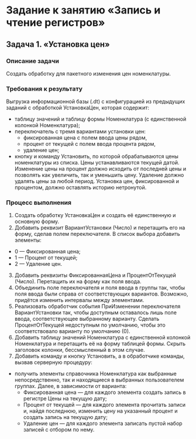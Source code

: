 # Задание к занятию «Запись и чтение регистров»

## Задача 1. «Установка цен»

### Описание задачи
Создать обработку для пакетного изменения цен номенклатуры.

### Требования к результату
Выгрузка информационной базы (.dt) с конфигурацией из предыдущих заданий с обработкой УстановкаЦен, которая содержит:
* таблицу значений и таблицу формы Номенклатура (с единственной колонкой Номенклатура);
* переключатель с тремя вариантами установки цен:
  * фиксированная цена с полем ввода цены рядом,
  * процент от текущей с полем ввода процента рядом,
  * удаление цен;
* кнопку и команду Установить, по которой обрабатываются цены номенклатуры из списка. Цены устанавливаются текущей датой. Изменение цены на процент должно исходить от последней цены и позволять как увеличить, так и уменьшить цену. Удаление должно удалять цены за любой период. Установка цен, фиксированной и процентом, должно оставлять историю нетронутой.
  
### Процесс выполнения

1. Создать обработку УстановкаЦен и создать её единственную и основную форму.
2. Добавить реквизит ВариантУстановки (Число) и перетащить его на форму, сделав полем переключателя. В список выбора добавить элементы:
  * 0 — Фиксированная цена;
  * 1 — Процент от текущей;
  * 2 — Удаление цен.
3. Добавить реквизиты ФиксированнаяЦена и ПроцентОтТекущей (Число). Перетащить их на форму как поля ввода.
4. Объединить поле переключателя и поля ввода в группы так, чтобы поля ввода были справа от соответствующих вариантов. Возможно, придётся изменить интервалы между элементами.
5. Реализовать обработчик события ПриИзменении переключателя ВариантУстановки так, чтобы доступным оставалось лишь поле ввода, соответствующее выбранному варианту. Сделать ПроцентОтТекущей недоступным по умолчанию, чтобы это соответствовало варианту по умолчанию (0).
6. Добавить таблицу значений Номенклатура с единственной колонкой Номенклатура и перетащить её на форму таблицей формы. Скрыть заголовок колонки, бессмысленный в этом случае.
7. Добавить команду и кнопку Установить, а в обработчике команды, вызвав серверную процедуру:
  * получить элементы справочника Номенклатура как выбранные непосредственно, так и находящиеся в выбранных пользователем группах. Далее, в зависимости от варианта:
    * Фиксированная цена — для каждого элемента создать запись в регистре Цены на текущую дату;
    * Процент от текущей — для каждого элемента прочитать записи и, найдя последнюю, изменить цену на указанный процент и создать запись на текущую дату;
    * Удаление цен — для каждого элемента записать пустой набор записей с отбором по нему. 
